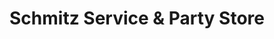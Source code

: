 ---
title: "Schmitz Service & Party Store"
url: /fowler/schmitz-service-und-party-store/
shop: Lebensmittel
---